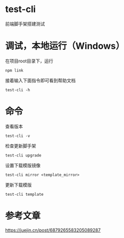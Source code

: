 # test-cli
前端脚手架搭建测试

# 调试，本地运行（Windows）

在项目root目录下，运行
```
npm link
```

接着输入下面指令即可看到帮助文档
```
test-cli -h
```

# 命令

查看版本
```
test-cli -v
```

检查更新脚手架
```
test-cli upgrade
```

设置下载模版镜像
```
test-cli mirror <template_mirror>
```

更新下载模版
```
test-cli template
```

# 参考文章
https://juejin.cn/post/6879265583205089287
